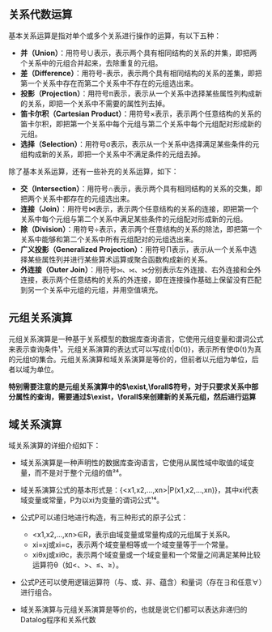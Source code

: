 ## 关系代数运算

基本关系运算是指对单个或多个关系进行操作的运算，有以下五种：

- **并（Union）**：用符号∪表示，表示两个具有相同结构的关系的并集，即把两个关系中的元组合并起来，去除重复的元组。
- **差（Difference）**：用符号-表示，表示两个具有相同结构的关系的差集，即把第一个关系中存在而第二个关系中不存在的元组选出来。
- **投影（Projection）**：用符号π表示，表示从一个关系中选择某些属性列构成新的关系，即把一个关系中不需要的属性列去掉。
- **笛卡尔积（Cartesian Product）**：用符号×表示，表示两个任意结构的关系的笛卡尔积，即把第一个关系中每个元组与第二个关系中每个元组配对形成新的元组。
- **选择（Selection）**：用符号σ表示，表示从一个关系中选择满足某些条件的元组构成新的关系，即把一个关系中不满足条件的元组去掉。

除了基本关系运算，还有一些补充的关系运算，如下：

- **交（Intersection）**：用符号∩表示，表示两个具有相同结构的关系的交集，即把两个关系中都存在的元组选出来。
- **连接（Join）**：用符号⋈表示，表示两个任意结构的关系的连接，即把第一个关系中每个元组与第二个关系中满足某些条件的元组配对形成新的元组。
- **除（Division）**：用符号÷表示，表示两个任意结构的关系的除法，即把第一个关系中能够和第二个关系中所有元组配对的元组选出来。
- **广义投影（Generalized Projection）**：用符号Π表示，表示从一个关系中选择某些属性列并进行某些算术运算或聚合函数构成新的关系。
- **外连接（Outer Join）**：用符号⟕、⟖、⟗分别表示左外连接、右外连接和全外连接，表示两个任意结构的关系的外连接，即在连接操作基础上保留没有匹配到另一个关系中元组的元组，并用空值填充。


## 元组关系演算

元组关系演算是一种基于关系模型的数据库查询语言，它使用元组变量和谓词公式来表示查询条件¹。元组关系演算的表达式可以写成{t|Φ(t)}，表示所有使Φ(t)为真的元组t的集合。元组关系演算和域关系演算是等价的，但前者以元组为单位，后者以域为单位。

**特别需要注意的是元组关系演算中的$\exist,\forall$符号，对于只要求关系中部分属性的查询，需要通过$\exist，\forall$来创建新的关系元组，然后进行运算**


## 域关系演算

域关系演算的详细介绍如下：

- 域关系演算是一种声明性的数据库查询语言，它使用从属性域中取值的域变量，而不是对于整个元组的值²⁴。
- 域关系演算公式的基本形式是：{<x1,x2,...,xn>|P(x1,x2,...,xn)}，其中xi代表域变量或常量，P为以xi为变量的谓词公式¹⁴。
- 公式P可以递归地进行构造，有三种形式的原子公式：

  - <x1,x2,...,xn>∈R，表示由域变量或常量构成的元组属于关系R。
  - xi=xj或xi=c，表示两个域变量相等或一个域变量等于一个常量。
  - xiθxj或xiθc，表示两个域变量或一个域变量和一个常量之间满足某种比较运算符θ（如<、>、≤、≥）。

- 公式P还可以使用逻辑运算符（与、或、非、蕴含）和量词（存在∃和任意∀）进行组合。
- 域关系演算与元组关系演算是等价的，也就是说它们都可以表达非递归的Datalog程序和关系代数